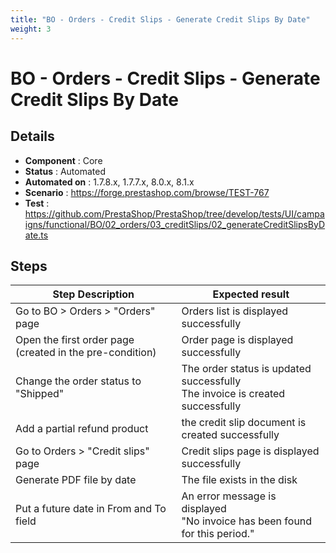 ```yaml
---
title: "BO - Orders - Credit Slips - Generate Credit Slips By Date"
weight: 3
---
```


# BO - Orders - Credit Slips - Generate Credit Slips By Date
## Details
* **Component** : Core
* **Status** : Automated
* **Automated on** : 1.7.8.x, 1.7.7.x, 8.0.x, 8.1.x
* **Scenario** : https://forge.prestashop.com/browse/TEST-767
* **Test** : https://github.com/PrestaShop/PrestaShop/tree/develop/tests/UI/campaigns/functional/BO/02_orders/03_creditSlips/02_generateCreditSlipsByDate.ts

## Steps
| Step Description | Expected result |
| ----- | ----- |
| Go to BO > Orders > "Orders" page | Orders list is displayed successfully |
| Open the first order page (created in the pre-condition) | Order page is displayed successfully |
| Change the order status to "Shipped" | The order status is updated successfully<br>The invoice is created successfully |
| Add a partial refund product | the credit slip document is created successfully |
| Go to Orders > "Credit slips" page | Credit slips page is displayed successfully |
| Generate PDF file by date | The file exists in the disk |
| Put a future date in From and To field | An error message is displayed<br>"No invoice has been found for this period." |
